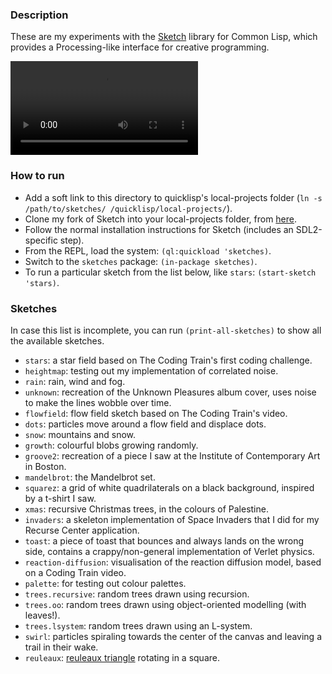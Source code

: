 ### Description
These are my experiments with the [Sketch](https://github.com/vydd/sketch) library for Common Lisp, which provides a Processing-like interface for creative programming.

![Clips of some example sketches.](https://github.com/Kevinpgalligan/sketches/blob/master/examples.mp4)

### How to run
* Add a soft link to this directory to quicklisp's local-projects folder (`ln -s /path/to/sketches/ /quicklisp/local-projects/`).
* Clone my fork of Sketch into your local-projects folder, from [here](https://github.com/Kevinpgalligan/sketch/tree/dev).
* Follow the normal installation instructions for Sketch (includes an SDL2-specific step).
* From the REPL, load the system: `(ql:quickload 'sketches)`.
* Switch to the `sketches` package: `(in-package sketches)`.
* To run a particular sketch from the list below, like `stars`: `(start-sketch 'stars)`.

### Sketches
In case this list is incomplete, you can run `(print-all-sketches)` to show all the available sketches.

* `stars`: a star field based on The Coding Train's first coding challenge.
* `heightmap`: testing out my implementation of correlated noise.
* `rain`: rain, wind and fog.
* `unknown`: recreation of the Unknown Pleasures album cover, uses noise to make the lines wobble over time.
* `flowfield`: flow field sketch based on The Coding Train's video.
* `dots`: particles move around a flow field and displace dots.
* `snow`: mountains and snow.
* `growth`: colourful blobs growing randomly.
* `groove2`: recreation of a piece I saw at the Institute of Contemporary Art in Boston.
* `mandelbrot`: the Mandelbrot set.
* `squarez`: a grid of white quadrilaterals on a black background, inspired by a t-shirt I saw.
* `xmas`: recursive Christmas trees, in the colours of Palestine.
* `invaders`: a skeleton implementation of Space Invaders that I did for my Recurse Center application.
* `toast`: a piece of toast that bounces and always lands on the wrong side, contains a crappy/non-general implementation of Verlet physics.
* `reaction-diffusion`: visualisation of the reaction diffusion model, based on a Coding Train video.
* `palette`: for testing out colour palettes.
* `trees.recursive`: random trees drawn using recursion.
* `trees.oo`: random trees drawn using object-oriented modelling (with leaves!).
* `trees.lsystem`: random trees drawn using an L-system.
* `swirl`: particles spiraling towards the center of the canvas and leaving a trail in their wake.
* `reuleaux`: [reuleaux triangle](https://en.wikipedia.org/wiki/Reuleaux_triangle) rotating in a square.
